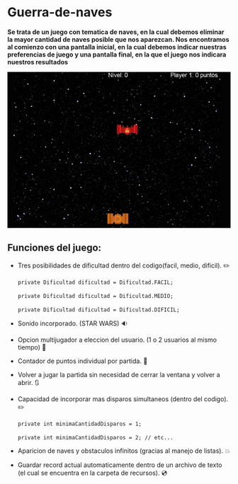 # Guerra-de-naves

__Se trata de un juego con tematica de naves, en la cual debemos eliminar la mayor cantidad de naves posible que nos aparezcan. Nos encontramos al comienzo con una pantalla inicial, en la cual debemos indicar nuestras preferencias de juego y una pantalla final, en la que el juego nos indicara nuestros resultados__

![img](https://github.com/RicardoLopez9908/Guerra-de-naves/blob/main/Presentacion%20guerra%20de%20naves.jpg)

## Funciones del juego:

- Tres posibilidades de dificultad dentro del codigo(facil, medio, dificil). :pencil2:

    `private Dificultad dificultad = Dificultad.FACIL;`

    `private Dificultad dificultad = Dificultad.MEDIO;`

    `private Dificultad dificultad = Dificultad.DIFICIL;`

- Sonido incorporado. (STAR WARS) :sound:
- Opcion multijugador a eleccion del usuario. (1 o 2 usuarios al mismo tiempo) :beers:
- Contador de puntos individual por partida. :floppy_disk:
- Volver a jugar la partida sin necesidad de cerrar la ventana y volver a abrir. :arrows_clockwise:
- Capacidad de incorporar mas disparos simultaneos (dentro del codigo). :pencil2:

    `private int minimaCantidadDisparos = 1;`
    
    `private int minimaCantidadDisparos = 2; // etc...`
    
- Aparicion de naves y obstaculos infinitos (gracias al manejo de listas). :boom:
- Guardar record actual automaticamente dentro de un archivo de texto (el cual se encuentra en la carpeta de recursos). :cd:
